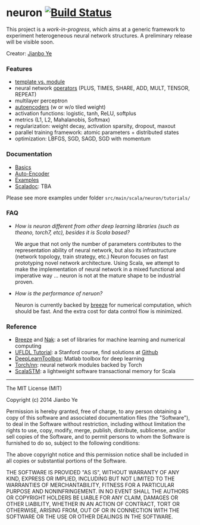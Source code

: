 
neuron [![Build Status](https://travis-ci.org/bobye/neuron.svg?branch=master)](https://travis-ci.org/bobye/neuron)
========

This project is a _work-in-progress_, which aims at a generic framework to experiment heterogeneous neural network structures. A preliminary release will be visible soon.

Creator: [Jianbo Ye](http://www.personal.psu.edu/jxy198)

### Features
 - [template vs. module](https://github.com/bobye/neuron/wiki/Basics#template-vs-module)
 - neural network [operators](https://github.com/bobye/neuron/wiki/Basics#operators) (PLUS, TIMES, SHARE, ADD, MULT, TENSOR, REPEAT) 
 - multilayer perceptron
 - [autoencoders](https://github.com/bobye/neuron/wiki/Auto-Encoder) (w or w/o tiled weight)
 - activation functions: logistic, tanh, ReLU, softplus
 - metrics (L1, L2, Mahalanobis, Softmax)
 - regularization: weight decay, activation sparsity, dropout, maxout
 - parallel training framework: atomic parameters + distributed states
 - optimization: LBFGS, SGD, SAGD, SGD with momentum
 
### Documentation
- [Basics](https://github.com/bobye/neuron/wiki/Basics)
- [Auto-Encoder](https://github.com/bobye/neuron/wiki/Auto-Encoder)
- [Examples](https://github.com/bobye/neuron/wiki/Examples)
- [Scaladoc](https://colourbrain.com/api/neuron): TBA

Please see more examples under folder `src/main/scala/neuron/tutorials/`

### FAQ

- _How is neuron different from other deep learning libraries (such as theano, torch7, etc), besides it is Scala based?_

  We argue that not only the number of parameters contributes to the representation ability of neural network, but also its infrastructure (network topology, train strategy, etc.) Neuron focuses on fast prototyping novel network architecture. Using Scala, we attempt to make the implementation of neural network in a mixed functional and imperative way ... neuron is not at the mature shape to be industrial proven.

- _How is the performance of neruon?_

  Neuron is currently backed by [breeze](https://github.com/dlwh/breeze/) for numerical computation, which should be fast. And the extra cost for data control flow is minimized. 

### Reference
* [Breeze](https://github.com/scalanlp/breeze/) and [Nak](https://github.com/scalanlp/nak): a set of libraries for machine learning and numerical computing
* [UFLDL Tutorial](http://ufldl.stanford.edu/wiki/index.php/UFLDL_Tutorial): a Stanford course, find solutions at [Github](https://github.com/search?q=UFLDL+Tutorial)
* [DeepLearnToolbox](https://github.com/rasmusbergpalm/DeepLearnToolbox): Matlab toolbox for deep learning
* [Torch/nn](https://github.com/torch/nn): neural network modules backed by Torch
* [ScalaSTM](http://nbronson.github.io/scala-stm/):  a lightweight software transactional memory for Scala 

----
The MIT License (MIT)

Copyright (c) 2014 Jianbo Ye

Permission is hereby granted, free of charge, to any person obtaining a copy
of this software and associated documentation files (the "Software"), to deal
in the Software without restriction, including without limitation the rights
to use, copy, modify, merge, publish, distribute, sublicense, and/or sell
copies of the Software, and to permit persons to whom the Software is
furnished to do so, subject to the following conditions:

The above copyright notice and this permission notice shall be included in
all copies or substantial portions of the Software.

THE SOFTWARE IS PROVIDED "AS IS", WITHOUT WARRANTY OF ANY KIND, EXPRESS OR
IMPLIED, INCLUDING BUT NOT LIMITED TO THE WARRANTIES OF MERCHANTABILITY,
FITNESS FOR A PARTICULAR PURPOSE AND NONINFRINGEMENT. IN NO EVENT SHALL THE
AUTHORS OR COPYRIGHT HOLDERS BE LIABLE FOR ANY CLAIM, DAMAGES OR OTHER
LIABILITY, WHETHER IN AN ACTION OF CONTRACT, TORT OR OTHERWISE, ARISING FROM,
OUT OF OR IN CONNECTION WITH THE SOFTWARE OR THE USE OR OTHER DEALINGS IN
THE SOFTWARE.
